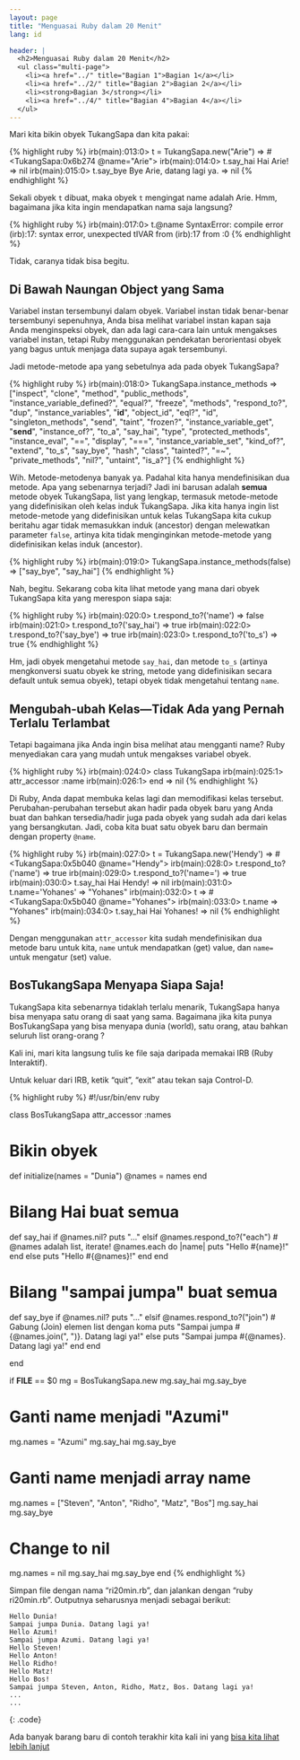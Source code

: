 ```yaml
---
layout: page
title: "Menguasai Ruby dalam 20 Menit"
lang: id

header: |
  <h2>Menguasai Ruby dalam 20 Menit</h2>
  <ul class="multi-page">
    <li><a href="../" title="Bagian 1">Bagian 1</a></li>
    <li><a href="../2/" title="Bagian 2">Bagian 2</a></li>
    <li><strong>Bagian 3</strong></li>
    <li><a href="../4/" title="Bagian 4">Bagian 4</a></li>
  </ul>
---
```


Mari kita bikin obyek TukangSapa dan kita pakai:

{% highlight ruby %}
irb(main):013:0> t = TukangSapa.new("Arie")
=> #<TukangSapa:0x6b274 @name="Arie">
irb(main):014:0> t.say_hai
Hai Arie!
=> nil
irb(main):015:0> t.say_bye
Bye Arie, datang lagi ya.
=> nil
{% endhighlight %}

Sekali obyek `t` dibuat, maka obyek `t` mengingat name adalah Arie. Hmm,
bagaimana jika kita ingin mendapatkan nama saja langsung?

{% highlight ruby %}
irb(main):017:0> t.@name
SyntaxError: compile error
(irb):17: syntax error, unexpected tIVAR
        from (irb):17
        from :0
{% endhighlight %}

Tidak, caranya tidak bisa begitu.

## Di Bawah Naungan Object yang Sama

Variabel instan tersembunyi dalam obyek. Variabel instan tidak
benar-benar tersembunyi sepenuhnya, Anda bisa melihat variabel instan
kapan saja Anda menginspeksi obyek, dan ada lagi cara-cara lain untuk
mengakses variabel instan, tetapi Ruby menggunakan pendekatan
berorientasi obyek yang bagus untuk menjaga data supaya agak
tersembunyi.

Jadi metode-metode apa yang sebetulnya ada pada obyek TukangSapa?

{% highlight ruby %}
irb(main):018:0> TukangSapa.instance_methods
=> ["inspect", "clone", "method", "public_methods",
"instance_variable_defined?", "equal?", "freeze", "methods",
"respond_to?", "dup", "instance_variables", "__id__",
"object_id", "eql?", "id", "singleton_methods",
"send", "taint", "frozen?", "instance_variable_get",
"__send__", "instance_of?", "to_a", "say_hai",
"type", "protected_methods", "instance_eval", "==",
"display", "===", "instance_variable_set", "kind_of?",
"extend", "to_s", "say_bye", "hash", "class",
"tainted?", "=~", "private_methods", "nil?",
"untaint", "is_a?"]
{% endhighlight %}

Wih. Metode-metodenya banyak ya. Padahal kita hanya mendefinisikan dua
metode. Apa yang sebenarnya terjadi? Jadi ini barusan adalah **semua**
metode obyek TukangSapa, list yang lengkap, termasuk metode-metode yang
didefinisikan oleh kelas induk TukangSapa. Jika kita hanya ingin list
metode-metode yang didefinisikan untuk kelas TukangSapa kita cukup
beritahu agar tidak memasukkan induk (ancestor) dengan melewatkan
parameter `false`, artinya kita tidak menginginkan metode-metode yang
didefinisikan kelas induk (ancestor).

{% highlight ruby %}
irb(main):019:0> TukangSapa.instance_methods(false)
=> ["say_bye", "say_hai"]
{% endhighlight %}

Nah, begitu. Sekarang coba kita lihat metode yang mana dari obyek
TukangSapa kita yang merespon siapa saja:

{% highlight ruby %}
irb(main):020:0> t.respond_to?('name')
=> false
irb(main):021:0> t.respond_to?('say_hai')
=> true
irb(main):022:0> t.respond_to?('say_bye')
=> true
irb(main):023:0> t.respond_to?('to_s')
=> true
{% endhighlight %}

Hm, jadi obyek mengetahui metode `say_hai`, dan metode `to_s` (artinya
mengkonversi suatu obyek ke string, metode yang didefinisikan secara
default untuk semua obyek), tetapi obyek tidak mengetahui tentang
`name`.

## Mengubah-ubah Kelas—Tidak Ada yang Pernah Terlalu Terlambat

Tetapi bagaimana jika Anda ingin bisa melihat atau mengganti name? Ruby
menyediakan cara yang mudah untuk mengakses variabel obyek.

{% highlight ruby %}
irb(main):024:0> class TukangSapa
irb(main):025:1>   attr_accessor :name
irb(main):026:1> end
=> nil
{% endhighlight %}

Di Ruby, Anda dapat membuka kelas lagi dan memodifikasi kelas tersebut.
Perubahan-perubahan tersebut akan hadir pada obyek baru yang Anda buat
dan bahkan tersedia/hadir juga pada obyek yang sudah ada dari kelas yang
bersangkutan. Jadi, coba kita buat satu obyek baru dan bermain dengan
property `@name`.

{% highlight ruby %}
irb(main):027:0> t = TukangSapa.new('Hendy')
=> #<TukangSapa:0x5b040 @name="Hendy">
irb(main):028:0> t.respond_to?('name')
=> true
irb(main):029:0> t.respond_to?('name=')
=> true
irb(main):030:0> t.say_hai
Hai Hendy!
=> nil
irb(main):031:0> t.name='Yohanes'
=> "Yohanes"
irb(main):032:0> t
=> #<TukangSapa:0x5b040 @name="Yohanes">
irb(main):033:0> t.name
=> "Yohanes"
irb(main):034:0> t.say_hai
Hai Yohanes!
=> nil
{% endhighlight %}

Dengan menggunakan `attr_accessor` kita sudah mendefinisikan dua metode
baru untuk kita, `name` untuk mendapatkan (get) value, dan `name=` untuk
mengatur (set) value.

## BosTukangSapa Menyapa Siapa Saja!

TukangSapa kita sebenarnya tidaklah terlalu menarik, TukangSapa hanya
bisa menyapa satu orang di saat yang sama. Bagaimana jika kita punya
BosTukangSapa yang bisa menyapa dunia (world), satu orang, atau bahkan
seluruh list orang-orang ?

Kali ini, mari kita langsung tulis ke file saja daripada memakai IRB
(Ruby Interaktif).

Untuk keluar dari IRB, ketik “quit”, “exit” atau tekan saja Control-D.

{% highlight ruby %}
#!/usr/bin/env ruby

class BosTukangSapa
  attr_accessor :names

  # Bikin obyek
  def initialize(names = "Dunia")
    @names = names
  end

  # Bilang Hai buat semua
  def say_hai
    if @names.nil?
      puts "..."
    elsif @names.respond_to?("each")
      # @names adalah list, iterate!
      @names.each do |name|
        puts "Hello #{name}!"
      end
    else
      puts "Hello #{@names}!"
    end
  end

  # Bilang "sampai jumpa" buat semua
  def say_bye
    if @names.nil?
      puts "..."
    elsif @names.respond_to?("join")
      # Gabung (Join) elemen list dengan koma
      puts "Sampai jumpa #{@names.join(", ")}. Datang lagi ya!"
    else
      puts "Sampai jumpa #{@names}. Datang lagi ya!"
    end
  end

end

if __FILE__ == $0
  mg = BosTukangSapa.new
  mg.say_hai
  mg.say_bye

  # Ganti name menjadi "Azumi"
  mg.names = "Azumi"
  mg.say_hai
  mg.say_bye

  # Ganti name menjadi array name
  mg.names = ["Steven", "Anton", "Ridho",
    "Matz", "Bos"]
  mg.say_hai
  mg.say_bye

  # Change to nil
  mg.names = nil
  mg.say_hai
  mg.say_bye
end
{% endhighlight %}

Simpan file dengan nama “ri20min.rb”, dan jalankan dengan “ruby
ri20min.rb”. Outputnya seharusnya menjadi sebagai berikut:

    Hello Dunia!
    Sampai jumpa Dunia. Datang lagi ya!
    Hello Azumi!
    Sampai jumpa Azumi. Datang lagi ya!
    Hello Steven!
    Hello Anton!
    Hello Ridho!
    Hello Matz!
    Hello Bos!
    Sampai jumpa Steven, Anton, Ridho, Matz, Bos. Datang lagi ya!
    ...
    ...
{: .code}

Ada banyak barang baru di contoh terakhir kita kali ini yang [bisa kita
lihat lebih lanjut](../4/)

